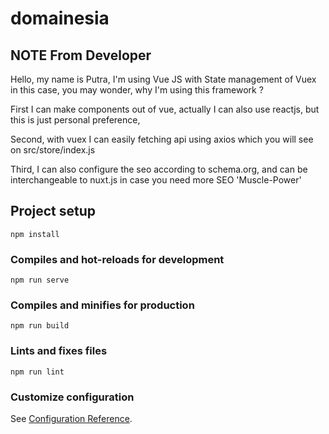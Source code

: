 # domainesia

## NOTE From Developer

Hello, my name is Putra, 
I'm using Vue JS with State management of Vuex in this case, you may wonder, why I'm using this framework ? 

First I can make components out of vue, actually I can also use reactjs, but this is just personal preference, 

Second, with vuex I can easily fetching api using axios which you will see on src/store/index.js

Third, I can also configure the seo according to schema.org, and can be interchangeable to nuxt.js in case you need more SEO 'Muscle-Power'

## Project setup
```
npm install
```

### Compiles and hot-reloads for development
```
npm run serve
```

### Compiles and minifies for production
```
npm run build
```

### Lints and fixes files
```
npm run lint
```

### Customize configuration
See [Configuration Reference](https://cli.vuejs.org/config/).
